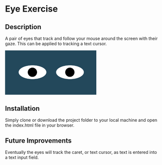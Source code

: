 # Eye Exercise

## Description

A pair of eyes that track and follow your mouse around the screen with their gaze. This can be applied to tracking a text cursor.

<img src="readMeImg.jpg" width="300px">

## Installation 

Simply clone or download the project folder to your local machine and open the index.html file in your browser. 

## Future Improvements

Eventually the eyes will track the caret, or text cursor, as text is entered into a text input field.
